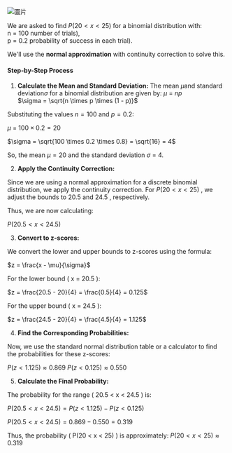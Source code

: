 ![圖片](https://github.com/user-attachments/assets/7e5f5566-c96a-4f00-9dea-b6f6c42f17d5)

We are asked to find $P(20 < x < 25)$ for a binomial distribution with:\
n = 100 number of trials),\
p = 0.2 probability of success in each trial).

We'll use the **normal approximation** with continuity correction to solve this.

#### Step-by-Step Process

1. **Calculate the Mean and Standard Deviation:**
The mean $\mu$and standard deviation$\sigma$ for a binomial distribution are given by:
$\mu$ = $np$\
$\sigma = \sqrt{n \times p \times (1 - p)}$

Substituting the values $n = 100$  and $p = 0.2$:

$\mu$ = $100 \times 0.2 = 20$

$\sigma = \sqrt{100 \times 0.2 \times 0.8} = \sqrt{16} = 4$

So, the mean  $\mu = 20$ and the standard deviation $\sigma$ = 4.

2. **Apply the Continuity Correction:**

Since we are using a normal approximation for a discrete binomial distribution, we apply the continuity correction. For $P(20 < x < 25)$ , we adjust the bounds to  20.5  and  24.5 , respectively.

Thus, we are now calculating:

$P(20.5 < x < 24.5)$

3. **Convert to z-scores:**

We convert the lower and upper bounds to z-scores using the formula:

$z = \frac{x - \mu}{\sigma}$

For the lower bound \( x = 20.5 \):

$z = \frac{20.5 - 20}{4} = \frac{0.5}{4} = 0.125$

For the upper bound \( x = 24.5 \):

$z = \frac{24.5 - 20}{4} = \frac{4.5}{4} = 1.125$

4. **Find the Corresponding Probabilities:**

Now, we use the standard normal distribution table or a calculator to find the probabilities for these z-scores:

$P(z < 1.125) \approx 0.869$
$P(z < 0.125) \approx 0.550$

5. **Calculate the Final Probability:**

The probability for the range \( 20.5 < x < 24.5 \) is:

$P(20.5 < x < 24.5) = P(z < 1.125) - P(z < 0.125)$

$P(20.5 < x < 24.5) = 0.869 - 0.550 = 0.319$

Thus, the probability \( P(20 < x < 25) \) is approximately:
$P(20 < x < 25) \approx 0.319$
